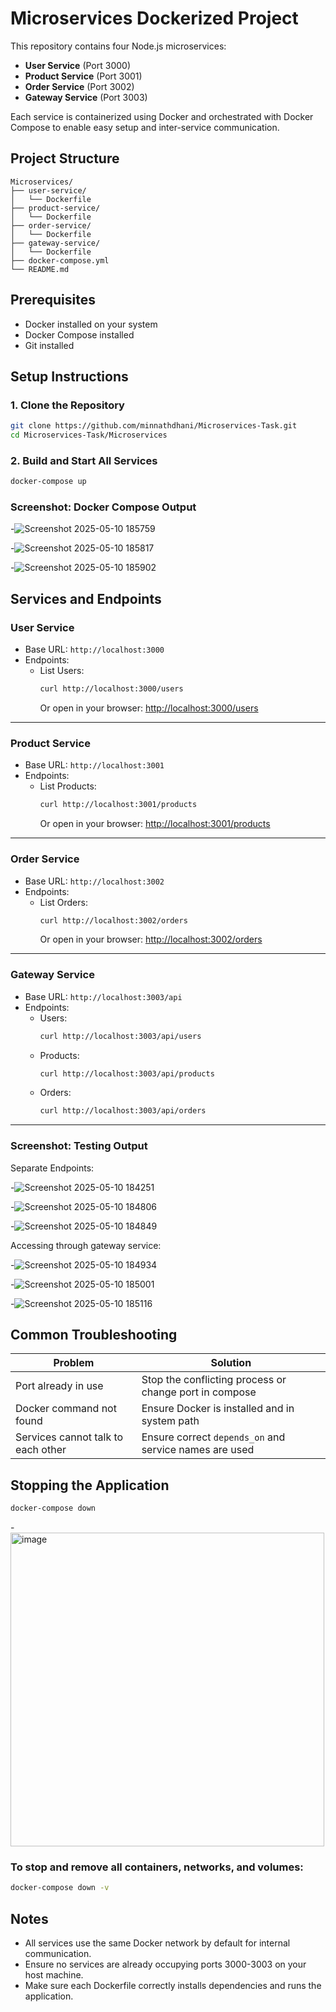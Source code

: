 
# Microservices Dockerized Project

This repository contains four Node.js microservices:

- **User Service** (Port 3000)  
- **Product Service** (Port 3001)  
- **Order Service** (Port 3002)  
- **Gateway Service** (Port 3003)

Each service is containerized using Docker and orchestrated with Docker Compose to enable easy setup and inter-service communication.

## Project Structure

```
Microservices/
├── user-service/
│   └── Dockerfile
├── product-service/
│   └── Dockerfile
├── order-service/
│   └── Dockerfile
├── gateway-service/
│   └── Dockerfile
├── docker-compose.yml
└── README.md
```

## Prerequisites

- Docker installed on your system  
- Docker Compose installed  
- Git installed 

## Setup Instructions

### 1. Clone the Repository

```bash
git clone https://github.com/minnathdhani/Microservices-Task.git
cd Microservices-Task/Microservices
```

### 2. Build and Start All Services

```bash
docker-compose up 
```

### Screenshot: Docker Compose Output

-![Screenshot 2025-05-10 185759](https://github.com/user-attachments/assets/4bdd5de9-142b-4ccc-ad9e-61201283f463)

-![Screenshot 2025-05-10 185817](https://github.com/user-attachments/assets/33ead333-a715-42ab-abbf-6a567022639e)

-![Screenshot 2025-05-10 185902](https://github.com/user-attachments/assets/02fe6a07-f631-4e84-a92d-d1655bb43ebc)



## Services and Endpoints

### User Service
- Base URL: `http://localhost:3000`
- Endpoints:
  - List Users:
    ```bash
    curl http://localhost:3000/users
    ```
    Or open in your browser: [http://localhost:3000/users](http://localhost:3000/users)

---

### Product Service
- Base URL: `http://localhost:3001`
- Endpoints:
  - List Products:
    ```bash
    curl http://localhost:3001/products
    ```
    Or open in your browser: [http://localhost:3001/products](http://localhost:3001/products)

---

### Order Service
- Base URL: `http://localhost:3002`
- Endpoints:
  - List Orders:
    ```bash
    curl http://localhost:3002/orders
    ```
    Or open in your browser: [http://localhost:3002/orders](http://localhost:3002/orders)

---

### Gateway Service
- Base URL: `http://localhost:3003/api`
- Endpoints:
  - Users:
    ```bash
    curl http://localhost:3003/api/users
    ```
  - Products:
    ```bash
    curl http://localhost:3003/api/products
    ```
  - Orders:
    ```bash
    curl http://localhost:3003/api/orders
    ```

---


### Screenshot: Testing Output

Separate Endpoints:

-![Screenshot 2025-05-10 184251](https://github.com/user-attachments/assets/5ecbda41-cb0f-4ae1-b3d0-a437b067af49)

-![Screenshot 2025-05-10 184806](https://github.com/user-attachments/assets/775788fb-1b6b-4441-91d6-7eaacc4841e8)

-![Screenshot 2025-05-10 184849](https://github.com/user-attachments/assets/8a685b5f-a125-4b65-9224-7855f6dbfbed)



Accessing through gateway service:

-![Screenshot 2025-05-10 184934](https://github.com/user-attachments/assets/ebbf97fa-3cc1-4c64-8896-156a040b25b3)

-![Screenshot 2025-05-10 185001](https://github.com/user-attachments/assets/44c47ce7-fb9f-407d-8015-872ac78f241d)

-![Screenshot 2025-05-10 185116](https://github.com/user-attachments/assets/54c9dcff-693a-4e4e-a05c-1a0495c79af4)



## Common Troubleshooting

| Problem                            | Solution                                                 |
|------------------------------------|----------------------------------------------------------|
| Port already in use                | Stop the conflicting process or change port in compose   |                |
| Docker command not found           | Ensure Docker is installed and in system path            |
| Services cannot talk to each other | Ensure correct `depends_on` and service names are used   |

## Stopping the Application

```bash
docker-compose down
```

-<img width="502" alt="image" src="https://github.com/user-attachments/assets/e3f1bfe4-5b67-4b17-8880-c86b69754cbe" />


### To stop and remove all containers, networks, and volumes:

```bash
docker-compose down -v
```

## Notes

- All services use the same Docker network by default for internal communication.
- Ensure no services are already occupying ports 3000-3003 on your host machine.
- Make sure each Dockerfile correctly installs dependencies and runs the application.
